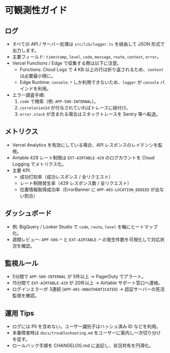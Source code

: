 # 可観測性ガイド

## ログ
- すべての API / サーバー処理は `src/lib/logger.ts` を経由して JSON 形式で出力します。
- 主要フィールド: `timestamp`, `level`, `code`, `message`, `route`, `context`, `error`。
- Vercel Functions / Edge で収集する際は以下に注意。
  - Functions: Cloud Logs で 4 KB 以上の行は折り返されるため、`context` は必要最小限に。
  - Edge Runtime: `console.*` しか利用できないため、`logger` が `console` バインドを利用。
- エラー調査手順:
  1. `code` で検索（例: `APP-500-INTERNAL`）。
  2. `correlationId` が付与されていればトレースに紐付け。
  3. `error.stack` が含まれる場合はスタックトレースを Sentry 等へ転送。

## メトリクス
- Vercel Analytics を有効にしている場合、API レスポンスのレイテンシを監視。
- Airtable 429 レート制限は `EXT-AIRTABLE-429` のログカウントを Cloud Logging でメトリクス化。
- 主要 KPI:
  - 成功打刻率（成功レスポンス / 全リクエスト）
  - レート制限発生率（429 レスポンス数 / 全リクエスト）
  - 位置情報取得成功率（ErrorBanner に `APP-403-LOCATION_DENIED` が出ない割合）

## ダッシュボード
- 例: BigQuery / Looker Studio で `code`, `route`, `level` を軸にヒートマップ化。
- 週間レビュー: `APP-500-*` と `EXT-AIRTABLE-*` の発生件数を可視化して対応状況を確認。

## 監視ルール
- 5分間で `APP-500-INTERNAL` が 5件以上 → PagerDuty でアラート。
- 15分間で `EXT-AIRTABLE-429` が 20件以上 → Airtable サポート窓口へ連絡。
- ログインエラーが 3連続 (`APP-401-UNAUTHENTICATED`) → 認証サーバーの死活監視を確認。

## 運用 Tips
- ログには PII を含めない。ユーザー識別子はハッシュ済み ID などを利用。
- 本番障害時は `docs/troubleshooting.md` をユーザーに案内し一次切り分けを促す。
- ロールバック手順を CHANGELOG.md に追記し、状況共有を円滑化。
